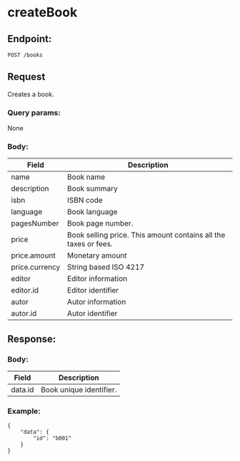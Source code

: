 
# createBook


## Endpoint:

    POST /books

  
## Request

Creates a book.

### Query params:

None

### Body:

| Field | Description |
|--|--|
|name | Book name |
|description | Book summary |
|isbn | ISBN code |
|language | Book language |
|pagesNumber| Book page number. |
|price | Book selling price. This amount contains all the taxes or fees. |
|price.amount | Monetary amount |
|price.currency | String based ISO 4217 |
|editor | Editor information |
|editor.id | Editor identifier |
|autor | Autor information |
|autor.id | Autor identifier |
  
## Response:

### Body:

| Field | Description |
|--|--|
| data.id | Book unique identifier. |
  
### Example:

  
    {
	    "data": {
			"id": "b001"
		}
	}
